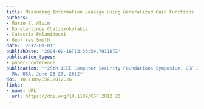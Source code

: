 ```yaml
---
title: Measuring Information Leakage Using Generalized Gain Functions
authors:
- Mário S. Alvim
- Konstantinos Chatzikokolakis
- Catuscia Palamidessi
- Geoffrey Smith
date: '2012-01-01'
publishDate: '2024-02-16T13:53:54.701187Z'
publication_types:
- paper-conference
publication: '*25th IEEE Computer Security Foundations Symposium, CSF 2012, Cambridge,
  MA, USA, June 25-27, 2012*'
doi: 10.1109/CSF.2012.26
links:
- name: URL
  url: https://doi.org/10.1109/CSF.2012.26
---
```

